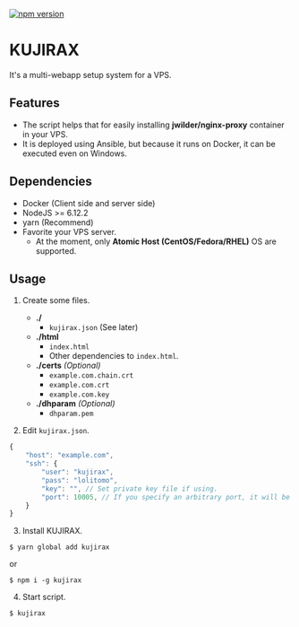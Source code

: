 [![npm version](https://badge.fury.io/js/kujirax.svg)](https://badge.fury.io/js/kujirax)

# KUJIRAX

It's a multi-webapp setup system for a VPS.  

## Features

* The script helps that for easily installing __jwilder/nginx-proxy__ container in your VPS.
* It is deployed using Ansible, but because it runs on Docker, it can be executed even on Windows.

## Dependencies

* Docker (Client side and server side)
* NodeJS >= 6.12.2
* yarn (Recommend)
* Favorite your VPS server.
    * At the moment, only __Atomic Host (CentOS/Fedora/RHEL)__ OS are supported.

## Usage

1. Create some files.

    * __./__
        * `kujirax.json` (See later)
    * __./html__
        * `index.html`
        * Other dependencies to `index.html`.
    * __./certs__ _(Optional)_
        * `example.com.chain.crt`
        * `example.com.crt`
        * `example.com.key`
    * __./dhparam__ _(Optional)_
        * `dhparam.pem`

2. Edit `kujirax.json`.

```JavaScript
{
    "host": "example.com",
    "ssh": {
        "user": "kujirax",
        "pass": "lolitomo",
        "key": "", // Set private key file if using.
        "port": 10005, // If you specify an arbitrary port, it will be changed automatically from 22.
    }
}
```
3. Install KUJIRAX.

```SH
$ yarn global add kujirax
```

or

```SH
$ npm i -g kujirax
```

4. Start script.

```SH
$ kujirax
```
